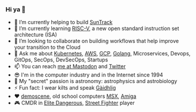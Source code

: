 ### Hi ya 👋

- 🔭 I’m currently helping to build [SunTrack](https://www.suntrack.services)
- 🌱 I’m currently learning [RISC-V](https://riscv.org), a new open standard instruction set architecture (ISA)
- 👯 I’m looking to collaborate on building workflows that help improve your transition to the Cloud
- 💬 Ask me about [Kubernetes](https://kubernetes.io/), [AWS](https://aws.amazon.com/), [GCP](https://cloud.google.com/), [Golang](https://golang.org/), Microservices, Devops, GitOps, SecOps, DevSecOps, Startups
- 📫 You can reach [me at Mastodon](https://mastodon.social/@ibannieto) and [Twitter](https://twitter.com/ibannieto)
- 😎 I'm in the computer industry and in the Internet since 1994
- 🔭 My "secret" passion is astronomy: astrophysics and astrobiology
- ⚡ Fun fact: I wear kilts and speak [Gàidhlig](https://en.wikipedia.org/wiki/Scottish_Gaelic)
- ❤️ [demoscene](https://www.pouet.net), old school computers [MSX](https://www.msx.org), [Amiga](https://en.wikipedia.org/wiki/Amiga)
- 🎮 CMDR in [Elite Dangerous](https://inara.cz/cmdr/130103/), [Street Fighter](https://streetfighter.com) player
